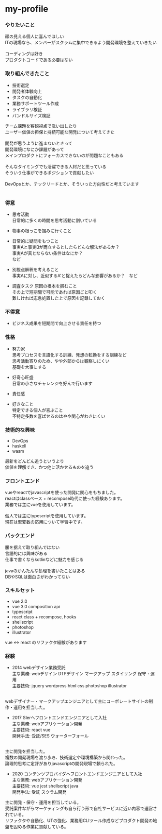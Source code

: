 # my-profile

### やりたいこと

顔の見える個人に喜んでほしい<br>
ITの現場なら、メンバーがスクラムに集中できるよう開発環境を整えていきたい<br>
<br>
コーディングは好き<br>
プロダクトコードである必要はない
  
### 取り組んできたこと

* 技術選定
* 開発者体験向上
* タスクの自動化
* 業務サポートツール作成
* ライブラリ検証
* バンドルサイズ検証
  
チーム課題を客観視点で洗い出したり<br>
ユーザー価値の担保と持続可能な開発について考えてきた<br>
<br>
開発が思うように進まないときって<br>
開発環境になにか課題があって<br>
メインプロダクトにフォーカスできないのが問題なこともある<br>
<br>
そんなタイミングでも活躍できる人材だと思っている<br>
そういう仕事ができるポジションで貢献したい<br>
<br>
DevOpsとか、テックリードとか、そういった方向性だと考えています<br>
<br>
### 得意

* 思考活動<br>
日常的に多くの時間を思考活動に割いている

* 物事の根っこを掴みに行くこと

* 日常的に疑問をもつこと<br>
事実Aと事実Bが両立するとしたらどんな解法があるか？<br>
事実Aが真とならない条件はなにか？<br>
など<br>

* 別視点解釈を考えること<br>
事実Aに対し、近似するA'と捉えたらどんな影響があるか？　など<br>

* 調査タスク
原因の根本を掴むこと<br>
その上で短期間で可能であれば原因ごと叩く<br>
難しければ応急処置した上で原因を記録しておく

### 不得意

* ビジネス成果を短期間で向上させる責任を持つ

### 性格

* 努力家<br>
思考プロセスを言語化する訓練、発想の転換をする訓練など<br>
思考活動寄りのため、やや外部からは観察しにくい<br>
基礎を大事にする

* 好奇心旺盛<br>
日常の小さなチャレンジを好んで行います

* 責任感
　
* 好きなこと<br>
特定できる個人が喜ぶこと<br>
不特定多数を喜ばせるのはやや関心がわきにくい

### 技術的な興味

* DevOps
* haskell
* wasm

最新をどんどん追うというより<br>
価値を理解でき、かつ他に活かせるものを追う

### フロントエンド

vueやreactでjavascriptを使った開発に関心をもちました。<br>
reactはclassベース + recompose時代に使った経験あります。<br>
業務では主にvueを使用しています。<br>
<br>
個人では主にtypescriptを使用しています。<br>
現在は型変数の応用について学習中です。

### バックエンド

腰を据えて取り組んではない<br>
言語的には興味がある<br>
仕事で書くならkotlinなどに魅力を感じる<br>
<br>
javaのかんたんな処理を書いたことはある<br>
DBやSQLは面白さがわかってない<br>


### スキルセット
* vue 2.0
* vue 3.0 composition api
* typescript
* react class + recompose, hooks
* shellscript
* photoshop
* illustrator

vue <-> react のリファクタ経験があります


### 経験
* 2014 webデザイン業務受託<br>
主な業務: webデザイン DTPデザイン マークアップ スタイリング 保守・運用<br>
主要技術: jquery wordpress html css photoshop illustrator<br>
<br>
webデザイナー・マークアップエンジニアとして主にコーポレートサイトの制作・運用を担当した。<br>

* 2017 SIerへフロントエンドエンジニアとして入社<br>
主な業務: webアプリケーション開発<br>
主要技術: react vue<br>
開発手法: 受託/SES ウォーターフォール<br>
<br>
主に開発を担当した。<br>
複数の開発現場を渡り歩き、技術選定や環境構築から関わった。<br>
論理的思考に定評がありjavascriptの開発現場で頼られた。

* 2020 コンテンツプロバイダへフロントエンドエンジニアとして入社<br>
主な業務: webアプリケーション開発<br>
主要技術: vue jest shellscript java<br>
開発手法: 受託 スクラム開発<br>

主に開発・保守・運用を担当している。<br>
受託案件ながらマーケティングも自ら行う形で自社サービスに近い内容で運営されている。<br>
リファクタや自動化、UTの強化、業務用CLIツール作成などプロダクト開発の地盤を固める作業に貢献している。